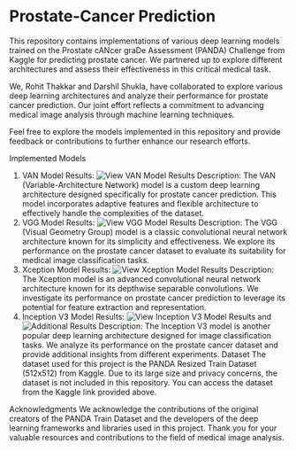 # Prostate-Cancer Prediction
This repository contains implementations of various deep learning models trained on the Prostate cANcer graDe Assessment (PANDA) Challenge from Kaggle for predicting prostate cancer. We partnered up to explore different architectures and assess their effectiveness in this critical medical task.

We, Rohit Thakkar and Darshil Shukla, have collaborated to explore various deep learning architectures and analyze their performance for prostate cancer prediction. Our joint effort reflects a commitment to advancing medical image analysis through machine learning techniques.

Feel free to explore the models implemented in this repository and provide feedback or contributions to further enhance our research efforts.

Implemented Models
1. VAN Model
Results: ![View VAN Model Results](https://github.com/DarshilShukla26/Prostate-Cancer-Prediction/assets/97797056/21033187-54ab-42a1-ac52-61b37ac3eb56)
Description: The VAN (Variable-Architecture Network) model is a custom deep learning architecture designed specifically for prostate cancer prediction. This model incorporates adaptive features and flexible architecture to effectively handle the complexities of the dataset.
2. VGG Model
Results: ![View VGG Model Results](https://github.com/DarshilShukla26/Prostate-Cancer-Prediction/assets/97797056/87d3e332-fc5d-4b18-a2f2-d9467d797e65)
Description: The VGG (Visual Geometry Group) model is a classic convolutional neural network architecture known for its simplicity and effectiveness. We explore its performance on the prostate cancer dataset to evaluate its suitability for medical image classification tasks.
3. Xception Model
Results: ![View Xception Model Results](https://github.com/DarshilShukla26/Prostate-Cancer-Prediction/assets/97797056/4e447e31-01c8-481c-95c6-9fc9fd7e25e7)
Description: The Xception model is an advanced convolutional neural network architecture known for its depthwise separable convolutions. We investigate its performance on prostate cancer prediction to leverage its potential for feature extraction and representation.
4. Inception V3 Model
Results: ![View Inception V3 Model Results](https://github.com/DarshilShukla26/Prostate-Cancer-Prediction/assets/97797056/efc55e0f-a439-4803-bfc7-fee8f1ba1547)
 and ![Additional Results](https://github.com/DarshilShukla26/Prostate-Cancer-Prediction/assets/97797056/ba43bb2a-35bd-4bc4-aa72-b0211a505881)
Description: The Inception V3 model is another popular deep learning architecture designed for image classification tasks. We analyze its performance on the prostate cancer dataset and provide additional insights from different experiments.
Dataset
The dataset used for this project is the PANDA Resized Train Dataset (512x512) from Kaggle. Due to its large size and privacy concerns, the dataset is not included in this repository. You can access the dataset from the Kaggle link provided above.

Acknowledgments
We acknowledge the contributions of the original creators of the PANDA Train Dataset and the developers of the deep learning frameworks and libraries used in this project. Thank you for your valuable resources and contributions to the field of medical image analysis.
